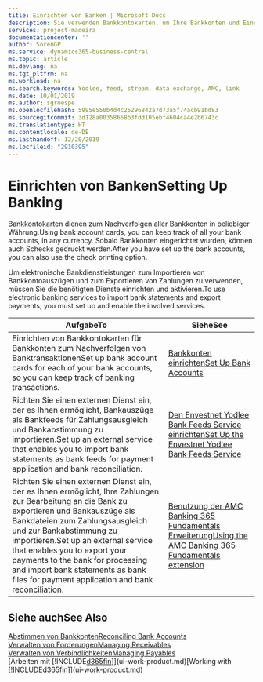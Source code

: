 ```yaml
---
title: Einrichten von Banken | Microsoft Docs
description: Sie verwenden Bankkontokarten, um Ihre Bankkonten und Einrichtungsbankfeeds, wie Yodlee, um Daten auszutauschen.
services: project-madeira
documentationcenter: ''
author: SorenGP
ms.service: dynamics365-business-central
ms.topic: article
ms.devlang: na
ms.tgt_pltfrm: na
ms.workload: na
ms.search.keywords: Yodlee, feed, stream, data exchange, AMC, link
ms.date: 10/01/2019
ms.author: sgroespe
ms.openlocfilehash: 5995e550b4d4c25296842a7d73a5f74acb91bd83
ms.sourcegitcommit: 3d128a00358668b3fdd105ebf4604ca4e2b6743c
ms.translationtype: HT
ms.contentlocale: de-DE
ms.lasthandoff: 12/20/2019
ms.locfileid: "2910395"
---
```

# <a name="setting-up-banking"></a><span data-ttu-id="ce1f0-103">Einrichten von Banken</span><span class="sxs-lookup"><span data-stu-id="ce1f0-103">Setting Up Banking</span></span>
<span data-ttu-id="ce1f0-104">Bankkontokarten dienen zum Nachverfolgen aller Bankkonten in beliebiger Währung.</span><span class="sxs-lookup"><span data-stu-id="ce1f0-104">Using bank account cards, you can keep track of all your bank accounts, in any currency.</span></span> <span data-ttu-id="ce1f0-105">Sobald Bankkonten eingerichtet wurden, können auch Schecks gedruckt werden.</span><span class="sxs-lookup"><span data-stu-id="ce1f0-105">After you have set up the bank accounts, you can also use the check printing option.</span></span>

<span data-ttu-id="ce1f0-106">Um elektronische Bankdienstleistungen zum Importieren von Bankkontoauszügen und zum Exportieren von Zahlungen zu verwenden, müssen Sie die benötigten Dienste einrichten und aktivieren.</span><span class="sxs-lookup"><span data-stu-id="ce1f0-106">To use electronic banking services to import bank statements and  export payments, you must set up and enable the involved services.</span></span>

| <span data-ttu-id="ce1f0-107">Aufgabe</span><span class="sxs-lookup"><span data-stu-id="ce1f0-107">To</span></span> | <span data-ttu-id="ce1f0-108">Siehe</span><span class="sxs-lookup"><span data-stu-id="ce1f0-108">See</span></span> |
| --- | --- |
| <span data-ttu-id="ce1f0-109">Einrichten von Bankkontokarten für Bankkonten zum Nachverfolgen von Banktransaktionen</span><span class="sxs-lookup"><span data-stu-id="ce1f0-109">Set up bank account cards for each of your bank accounts, so you can keep track of banking transactions.</span></span> |[<span data-ttu-id="ce1f0-110">Bankkonten einrichten</span><span class="sxs-lookup"><span data-stu-id="ce1f0-110">Set Up Bank Accounts</span></span>](bank-how-setup-bank-accounts.md) |
| <span data-ttu-id="ce1f0-111">Richten Sie einen externen Dienst ein, der es Ihnen ermöglicht, Bankauszüge als Bankfeeds für Zahlungsausgleich und Bankabstimmung zu importieren.</span><span class="sxs-lookup"><span data-stu-id="ce1f0-111">Set up an external service that enables you to import bank statements as bank feeds for payment application and bank reconciliation.</span></span> |[<span data-ttu-id="ce1f0-112">Den Envestnet Yodlee Bank Feeds Service einrichten</span><span class="sxs-lookup"><span data-stu-id="ce1f0-112">Set Up the Envestnet Yodlee Bank Feeds Service</span></span>](bank-how-setup-bank-statement-service.md) |
| <span data-ttu-id="ce1f0-113">Richten Sie einen externen Dienst ein, der es Ihnen ermöglicht, Ihre Zahlungen zur Bearbeitung an die Bank zu exportieren und Bankauszüge als Bankdateien zum Zahlungsausgleich und zur Bankabstimmung zu importieren.</span><span class="sxs-lookup"><span data-stu-id="ce1f0-113">Set up an external service that enables you to export your payments to the bank for processing  and import bank statements as bank files for payment application and bank reconciliation.</span></span> |[<span data-ttu-id="ce1f0-114">Benutzung der AMC Banking 365 Fundamentals Erweiterung</span><span class="sxs-lookup"><span data-stu-id="ce1f0-114">Using the AMC Banking 365 Fundamentals extension</span></span>](ui-extensions-amc-banking.md) |

## <a name="see-also"></a><span data-ttu-id="ce1f0-115">Siehe auch</span><span class="sxs-lookup"><span data-stu-id="ce1f0-115">See Also</span></span>
[<span data-ttu-id="ce1f0-116">Abstimmen von Bankkonten</span><span class="sxs-lookup"><span data-stu-id="ce1f0-116">Reconciling Bank Accounts</span></span>](bank-manage-bank-accounts.md)  
[<span data-ttu-id="ce1f0-117">Verwalten von Forderungen</span><span class="sxs-lookup"><span data-stu-id="ce1f0-117">Managing Receivables</span></span>](receivables-manage-receivables.md)  
[<span data-ttu-id="ce1f0-118">Verwalten von Verbindlichkeiten</span><span class="sxs-lookup"><span data-stu-id="ce1f0-118">Managing Payables</span></span>](payables-manage-payables.md)  
<span data-ttu-id="ce1f0-119">[Arbeiten mit [!INCLUDE[d365fin](includes/d365fin_md.md)]](ui-work-product.md)</span><span class="sxs-lookup"><span data-stu-id="ce1f0-119">[Working with [!INCLUDE[d365fin](includes/d365fin_md.md)]](ui-work-product.md)</span></span>
